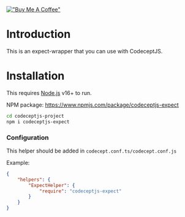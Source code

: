 [!["Buy Me A Coffee"](https://www.buymeacoffee.com/assets/img/custom_images/orange_img.png)](https://www.buymeacoffee.com/peternguyew)

# Introduction

This is an expect-wrapper that you can use with CodeceptJS.

# Installation

This requires [Node.js](https://nodejs.org/) v16+ to run.

NPM package: https://www.npmjs.com/package/codeceptjs-expect

```sh
cd codeceptjs-project
npm i codeceptjs-expect
```

### Configuration

This helper should be added in `codecept.conf.ts/codecept.conf.js`

Example:

```json
{
    "helpers": {
        "ExpectHelper": {
            "require": "codeceptjs-expect"
        }
    }
}
```
